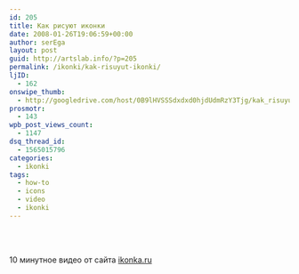 ```yaml
---
id: 205
title: Как рисуют иконки
date: 2008-01-26T19:06:59+00:00
author: serEga
layout: post
guid: http://artslab.info/?p=205
permalink: /ikonki/kak-risuyut-ikonki/
ljID:
  - 162
onswipe_thumb:
  - http://googledrive.com/host/0B9lHVSSSdxdxd0hjdUdmRzY3Tjg/kak_risuyut_ikonki.jpg
prosmotr:
  - 143
wpb_post_views_count:
  - 1147
dsq_thread_id:
  - 1565015796
categories:
  - ikonki
tags:
  - how-to
  - icons
  - video
  - ikonki
---
```

<center>
  <br /> <br />
</center>

10 минутное видео от сайта <a href="http://ikonka.ru/free/" target="_blank">ikonka.ru</a>